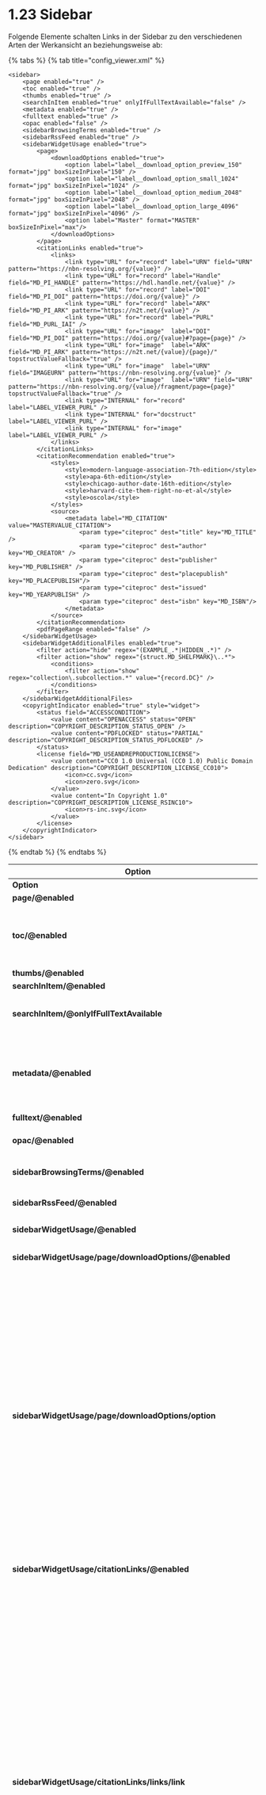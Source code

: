 # 1.23 Sidebar

Folgende Elemente schalten Links in der Sidebar zu den verschiedenen Arten der Werkansicht an beziehungsweise ab:

{% tabs %}
{% tab title="config_viewer.xml" %}
```markup
<sidebar>
    <page enabled="true" />
    <toc enabled="true" />
    <thumbs enabled="true" />
    <searchInItem enabled="true" onlyIfFullTextAvailable="false" />
    <metadata enabled="true" />
    <fulltext enabled="true" />
    <opac enabled="false" />
    <sidebarBrowsingTerms enabled="true" />
    <sidebarRssFeed enabled="true" />
    <sidebarWidgetUsage enabled="true">
        <page>
            <downloadOptions enabled="true">
                <option label="label__download_option_preview_150" format="jpg" boxSizeInPixel="150" />
                <option label="label__download_option_small_1024" format="jpg" boxSizeInPixel="1024" />
                <option label="label__download_option_medium_2048" format="jpg" boxSizeInPixel="2048" />
                <option label="label__download_option_large_4096" format="jpg" boxSizeInPixel="4096" />
                <option label="Master" format="MASTER" boxSizeInPixel="max"/>
            </downloadOptions>
        </page>
        <citationLinks enabled="true">
            <links>
                <link type="URL" for="record" label="URN" field="URN" pattern="https://nbn-resolving.org/{value}" />
                <link type="URL" for="record" label="Handle" field="MD_PI_HANDLE" pattern="https://hdl.handle.net/{value}" />
                <link type="URL" for="record" label="DOI" field="MD_PI_DOI" pattern="https://doi.org/{value}" />
                <link type="URL" for="record" label="ARK" field="MD_PI_ARK" pattern="https://n2t.net/{value}" />
                <link type="URL" for="record" label="PURL" field="MD_PURL_IAI" />
                <link type="URL" for="image"  label="DOI" field="MD_PI_DOI" pattern="https://doi.org/{value}#?page={page}" />
                <link type="URL" for="image"  label="ARK" field="MD_PI_ARK" pattern="https://n2t.net/{value}/{page}/" topstructValueFallback="true" />
                <link type="URL" for="image"  label="URN" field="IMAGEURN" pattern="https://nbn-resolving.org/{value}" />
                <link type="URL" for="image"  label="URN" field="URN" pattern="https://nbn-resolving.org/{value}/fragment/page={page}" topstructValueFallback="true" />
                <link type="INTERNAL" for="record" label="LABEL_VIEWER_PURL" />
                <link type="INTERNAL" for="docstruct" label="LABEL_VIEWER_PURL" />
                <link type="INTERNAL" for="image" label="LABEL_VIEWER_PURL" />
            </links>
        </citationLinks>
        <citationRecommendation enabled="true">
            <styles>
                <style>modern-language-association-7th-edition</style>
                <style>apa-6th-edition</style>
                <style>chicago-author-date-16th-edition</style>
                <style>harvard-cite-them-right-no-et-al</style>
                <style>oscola</style>
            </styles>
            <source>
                <metadata label="MD_CITATION" value="MASTERVALUE_CITATION">
                    <param type="citeproc" dest="title" key="MD_TITLE" />
                    <param type="citeproc" dest="author" key="MD_CREATOR" />
                    <param type="citeproc" dest="publisher" key="MD_PUBLISHER" />
                    <param type="citeproc" dest="placepublish" key="MD_PLACEPUBLISH"/>
                    <param type="citeproc" dest="issued" key="MD_YEARPUBLISH" />
                    <param type="citeproc" dest="isbn" key="MD_ISBN"/>
                </metadata>
            </source>
        </citationRecommendation>
        <pdfPageRange enabled="false" />
    </sidebarWidgetUsage>
    <sidebarWidgetAdditionalFiles enabled="true">
        <filter action="hide" regex="(EXAMPLE_.*|HIDDEN_.*)" />
        <filter action="show" regex="{struct.MD_SHELFMARK}\..*">
            <conditions>
                <filter action="show" regex="collection\.subcollection.*" value="{record.DC}" />
            </conditions>        
        </filter>
    </sidebarWidgetAdditionalFiles>
    <copyrightIndicator enabled="true" style="widget">
        <status field="ACCESSCONDITION">
            <value content="OPENACCESS" status="OPEN" description="COPYRIGHT_DESCRIPTION_STATUS_OPEN" />
            <value content="PDFLOCKED" status="PARTIAL" description="COPYRIGHT_DESCRIPTION_STATUS_PDFLOCKED" />
        </status>
        <license field="MD_USEANDREPRODUCTIONLICENSE">
            <value content="CC0 1.0 Universal (CC0 1.0) Public Domain Dedication" description="COPYRIGHT_DESCRIPTION_LICENSE_CC010">
                <icon>cc.svg</icon>
                <icon>zero.svg</icon>
            </value>
            <value content="In Copyright 1.0" description="COPYRIGHT_DESCRIPTION_LICENSE_RSINC10">
                <icon>rs-inc.svg</icon>
            </value>
        </license>
    </copyrightIndicator>
</sidebar>
```
{% endtab %}
{% endtabs %}

<table data-header-hidden><thead><tr><th>Option</th><th width="353">Beschreibung</th></tr></thead><tbody><tr><td><strong>Option</strong></td><td>Beschreibung</td></tr><tr><td><strong>page/@enabled</strong></td><td>Bild-/Video-/Audio</td></tr><tr><td><strong>toc/@enabled</strong></td><td>Sichtbarkeit des Links zum Inhaltsverzeichnis in der Werks-Navigation. Achtung: dies ist nicht das Sidebar-Inhaltsverzeichnis, hierfür siehe <a href="20/2.md"><code>sidebarToc</code></a>.</td></tr><tr><td><strong>thumbs/@enabled</strong></td><td>Seitenvorschau (Thumbnails)</td></tr><tr><td><strong>searchInItem/@enabled</strong></td><td>Suche im Werk</td></tr><tr><td><strong>searchInItem/@onlyIfFullTextAvailable</strong></td><td>Zeigt die Suche im Werk nur an, wenn dazu auch indexierte Volltexte vorliegen. Standardwert ist <code>false</code></td></tr><tr><td><strong>metadata/@enabled</strong></td><td><p>Metadaten / Bibliographische Daten</p><p>Wird dieser Schalter deaktiviert, wird das gesamte Widget nicht gerendert.</p></td></tr><tr><td><strong>fulltext/@enabled</strong></td><td>Volltext</td></tr><tr><td><strong>opac/@enabled</strong></td><td>Zeigt einen zusätzlichen Link zum Katalog an. Standardwert ist <code>false</code></td></tr><tr><td><strong>sidebarBrowsingTerms/@enabled</strong></td><td>Blendet das Stöbern Widget ein oder aus. Standardwert ist <code>true</code></td></tr><tr><td><strong>sidebarRssFeed/@enabled</strong></td><td>Blendet das RSS Feed Widget ein oder aus. Standardwert ist <code>true</code></td></tr><tr><td><strong>sidebarWidgetUsage/@enabled</strong></td><td>Blendet das Widget ein oder aus. Standardwert ist <code>true</code></td></tr><tr><td><strong>sidebarWidgetUsage/page/downloadOptions/@enabled</strong></td><td>Blendet die Downloadoptionen ein oder aus. Standardwert ist <code>true</code></td></tr><tr><td><strong>sidebarWidgetUsage/page/downloadOptions/option</strong></td><td><p>Liste an Einträgen die zum Download zur Verfügung gestellt werden sollen. </p><ul><li>Das Attribut <code>label</code> enthält einen Message Key.</li><li>Im Attribut <code>format</code> wird das Dateiformat angegeben. Dieses muss ein von der IIIF Image API unterstütztes Format sein. Der statische String<code>MASTER</code> wird automatisch in das Bildformat des Masterimages übersetzt.</li><li>Das Attribut <code>boxSizeInPixel</code> beinhaltet einen Wert in Pixeln. Daraus wird ein Quadrat erstellt. Der Goobi viewer skaliert dann - unter Beibehaltung der Seitenverhältnisse - das Bild in die angegebene Box und zeigt die reale Größe in Pixeln im Download Popover an.</li></ul></td></tr><tr><td><strong>sidebarWidgetUsage/citationLinks/@enabled</strong></td><td>Blendet den Bereich ein oder aus. Standardwert ist <code>true</code></td></tr><tr><td><strong>sidebarWidgetUsage/citationLinks/links/link</strong></td><td><p>Liste an Einträgen die als Zitierlinks angezeigt werden sollen.</p><ul><li><strong>type:</strong> kann den Wert <code>URL</code> annehmen wenn ein Link gebaut werden soll, oder <code>INTERNAL</code> sein um die interne vom Goobi viewer gebaute URL zu verwenden.</li><li><strong>for:</strong> kann die Werte <code>record</code>, <code>docstruct</code> oder <code>image</code> enthalten und definiert für welchen Bereich der Zitierlink gilt</li><li><strong>label:</strong> enthält den Message Key zu dem Namen des angezeigten Zitierlinks.</li><li><strong>field:</strong> definiert das Solr-Feld aus dem der Wert für den Zitierlink kommen soll. Es wird nur bei <code>type="URL"</code> ausgewertet.</li><li><strong>pattern:</strong> baut die URL zusammen. Erlaubt sind die Platzhalter <code>{value}</code> (Wert des Feldes) und <code>{page}</code> (aktuelle Seitenzahl im geladenen Werk).</li><li><strong>topstructValueFallback:</strong> Wenn  <code>true</code> wird der Wert  des Hauptelements aus dem Solr-Index genommen, auch wenn <code>for="docstruct"</code> oder <code>for="image"</code> gesetzt ist. Standardwert ist <code>false</code>.</li></ul></td></tr><tr><td><strong>sidebarWidgetUsage/citationRecommendation/@enabled</strong></td><td>Blendet den Bereich ein oder aus. Standardwert ist <code>true</code></td></tr><tr><td><strong>sidebarWidgetUsage/citationRecommendation/styles</strong></td><td>Enthält die Liste an Citeproc Zitierstilen die in dem Dropdown Menü angeboten werden sollen.</td></tr><tr><td><strong>sidebarWidgetUsage/citationRecommendation/source/metadata</strong></td><td>Enthält das Mapping von den Solr-Feldern zu den Citeproc Werten. </td></tr><tr><td><strong>sidebarWidgetUsage/pdfPageRange</strong></td><td>Blendet einen Bereich ein, in dem ein PDF von einer frei wählbaren bis zu einer frei wählbaren Seite generiert werden kann. Standardwert ist <code>false</code>.</td></tr><tr><td><strong>sidebarWidgetAdditionalFiles/@enabled</strong></td><td>Blendet das Widget ein oder aus. Standardwert ist <code>true</code></td></tr><tr><td><strong>sidebarWidgetAdditionalFiles/filter/@action</strong></td><td>Konfiguriert ob Dateien die auf den Filter zutreffen ein- oder ausgeblendet werden sollen. Mögliche Werte sind <code>hide</code> und <code>show</code>.</td></tr><tr><td><strong>sidebarWidgetAdditionalFiles/filter/@regex</strong></td><td>Regulärer Ausdruck auf den sich die Dateien beziehen. Dieses kann entweder ein normaler Regulärer Ausdruck sein, oder alternativ können mit zusätzlich mit Variablen zu Solr-Feldern gearbeitet werden. Diese werden in geschwungenen Klammern angegeben. Um zu definieren ob das Metadatum im Anchor, im Datensatz oder in einem Strukturelement befindet kann in der Variable ein <code>anchor.</code>, <code>record.</code> oder <code>struct.</code> vorangestellt werden. Beispiel: <code>{struct.MD_SHELFMARK}\..*</code> erfordert, dass der Dateiname so heißt wie die Signatur eines Strukturelements.</td></tr><tr><td><strong>sidebarWidgetAdditionalFiles/filter/conditions</strong></td><td>Hat ein Filter ein oder mehrere Conditions definiert, greift die Konfiguration nur, wenn auch die Bedingung zutrifft. Somit können bestimmte Konfigurationen zum Beispiel auf einzelne Sammlungen eingeschränkt werden.</td></tr><tr><td><strong>copyrightIndicator/@enabled</strong></td><td>Aktiviert oder deaktiviert die Anzeige der Funktionalität. Standardwert ist <code>true</code>.</td></tr><tr><td><strong>copyrightIndicator/@style</strong></td><td>Definiert die Orte an denen die Information angezeigt wird. Mögliche Werte sind <code>widget</code> und <code>trafficlight</code>. Die Anzeige als Widget erfolgt in der Seitenleiste. Die Anzeige als Ampel erfolgt neben dem Titel des Datensatzes. Standardwert ist <code>widget</code>.</td></tr><tr><td><strong>copyrightIndicator/status/@field</strong></td><td>Definiert das Solr Feld, indem die Informationen zur Zugriffsbeschränkung stehen. Standardwert ist <code>ACCESSCONDITION</code></td></tr><tr><td><strong>copyrightIndicator/status/value/@content</strong></td><td>Legt den Inhalt des definierten Feldes fest für den die Einstellung gelten soll</td></tr><tr><td><strong>copyrightIndicator/status/value/@status</strong></td><td>Setzt den Status für den Inhalt. Mögliche Werte sind <code>OPEN</code>, <code>PARTIAL</code> und <code>LOCKED</code>. Wird das Widget angezeigt wird der Status OPEN als geöffnetes Schloss und PARTIAL und LOCKED als geschlossenes Schloss visualisiert. Ansonsten wird der Status in den Ampelfarben OPEN=grün, PARTIAL=gelb und LOCKED=rot angezeigt.</td></tr><tr><td><strong>copyrightIndicator/status/value/@description</strong></td><td>Legt den Message Key fest, indem die Zugriffsbeschränkung weiter beschrieben wird.</td></tr><tr><td><strong>copyrightIndicator/license/@field</strong></td><td>Definiert das Solr Feld, indem die Informationen zur Nutzungslizenz stehen. Standardwert ist <code>MD_USEANDREPRODUCTIONLICENSE</code></td></tr><tr><td><strong>copyrightIndicator/license/value/@content</strong></td><td>Legt den Inhalt des definierten Feldes fest für den die Einstellung gelten soll</td></tr><tr><td><strong>copyrightIndicator/license/value/@description</strong></td><td>Legt den Message Key fest, indem die Nutzungslizenz weiter beschrieben wird.</td></tr><tr><td><strong>copyrightIndicator/license/value/icon</strong></td><td>Wiederholbarer Eintrag der die Namen der Dateien auflistet, die für die Repräsentation der Nutzungslizenz verwendet werden sollen. Die Dateien befinden sich im Theme oder Core im Ordner <code>images/licence/</code></td></tr></tbody></table>

Innerhalb dieser Sektion wird in der Konfigurationsdatei auch das Sidebar-Inhaltsverzeichnis konfiguriert. Aufgrund der thematischen Nähe, ist es in [Kapitel  1.20.2](20/2.md) beschrieben.

Ebenfalls wird hier der Download für Originalinhalte beschrieben. Historisch bedingt ist das noch in [Kapitel 1.30](30.md) beschrieben.
